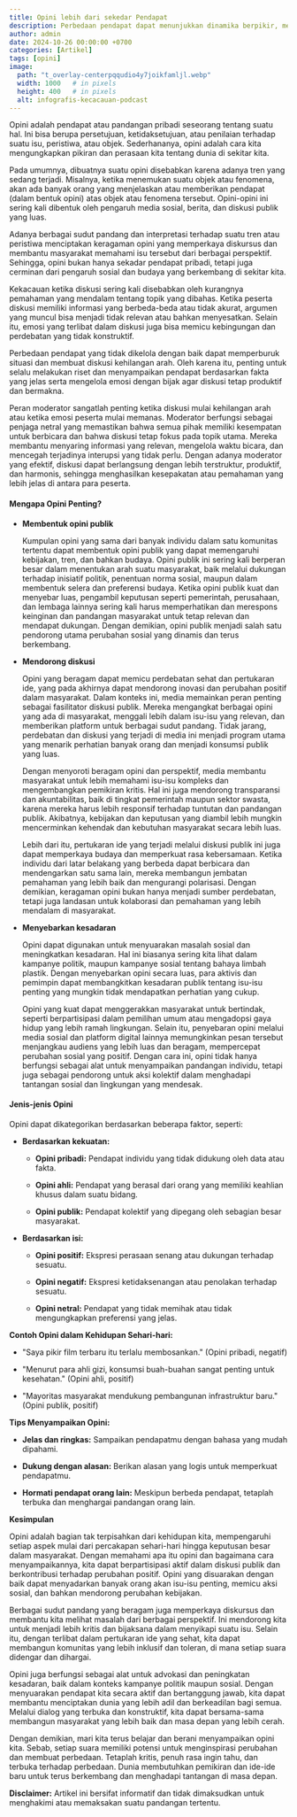 ```yaml
---
title: Opini lebih dari sekedar Pendapat
description: Perbedaan pendapat dapat menunjukkan dinamika berpikir, mendorong pengembangan ilmu pengetahuan, dan merupakan rahmat yang harus disyukuri.
author: admin
date: 2024-10-26 00:00:00 +0700
categories: [Artikel]
tags: [opini]
image:
  path: "t_overlay-centerpqqudio4y7joikfamljl.webp"
  width: 1000   # in pixels
  height: 400   # in pixels
  alt: infografis-kecacauan-podcast
---
```


Opini adalah pendapat atau pandangan pribadi seseorang tentang suatu hal. Ini bisa berupa persetujuan, ketidaksetujuan, atau penilaian terhadap suatu isu, peristiwa, atau objek. Sederhananya, opini adalah cara kita mengungkapkan pikiran dan perasaan kita tentang dunia di sekitar kita.

Pada umumnya, dibuatnya suatu opini disebabkan karena adanya tren yang sedang terjadi. Misalnya, ketika menemukan suatu objek atau fenomena, akan ada banyak orang yang menjelaskan atau memberikan pendapat (dalam bentuk opini) atas objek atau fenomena tersebut. Opini-opini ini sering kali dibentuk oleh pengaruh media sosial, berita, dan diskusi publik yang luas. 

Adanya berbagai sudut pandang dan interpretasi terhadap suatu tren atau peristiwa menciptakan keragaman opini yang memperkaya diskursus dan membantu masyarakat memahami isu tersebut dari berbagai perspektif. Sehingga, opini bukan hanya sekadar pendapat pribadi, tetapi juga cerminan dari pengaruh sosial dan budaya yang berkembang di sekitar kita.

Kekacauan ketika diskusi sering kali disebabkan oleh kurangnya pemahaman yang mendalam tentang topik yang dibahas. Ketika peserta diskusi memiliki informasi yang berbeda-beda atau tidak akurat, argumen yang muncul bisa menjadi tidak relevan atau bahkan menyesatkan. Selain itu, emosi yang terlibat dalam diskusi juga bisa memicu kebingungan dan perdebatan yang tidak konstruktif. 

Perbedaan pendapat yang tidak dikelola dengan baik dapat memperburuk situasi dan membuat diskusi kehilangan arah. Oleh karena itu, penting untuk selalu melakukan riset dan menyampaikan pendapat berdasarkan fakta yang jelas serta mengelola emosi dengan bijak agar diskusi tetap produktif dan bermakna.

Peran moderator sangatlah penting ketika diskusi mulai kehilangan arah atau ketika emosi peserta mulai memanas. Moderator berfungsi sebagai penjaga netral yang memastikan bahwa semua pihak memiliki kesempatan untuk berbicara dan bahwa diskusi tetap fokus pada topik utama. Mereka membantu menyaring informasi yang relevan, mengelola waktu bicara, dan mencegah terjadinya interupsi yang tidak perlu. Dengan adanya moderator yang efektif, diskusi dapat berlangsung dengan lebih terstruktur, produktif, dan harmonis, sehingga menghasilkan kesepakatan atau pemahaman yang lebih jelas di antara para peserta.

#### **Mengapa Opini Penting?**

- **Membentuk opini publik** 
  
  Kumpulan opini yang sama dari banyak individu dalam satu komunitas tertentu dapat membentuk opini publik yang dapat memengaruhi kebijakan, tren, dan bahkan budaya. Opini publik ini sering kali berperan besar dalam menentukan arah suatu masyarakat, baik melalui dukungan terhadap inisiatif politik, penentuan norma sosial, maupun dalam membentuk selera dan preferensi budaya. Ketika opini publik kuat dan menyebar luas, pengambil keputusan seperti pemerintah, perusahaan, dan lembaga lainnya sering kali harus memperhatikan dan merespons keinginan dan pandangan masyarakat untuk tetap relevan dan mendapat dukungan. Dengan demikian, opini publik menjadi salah satu pendorong utama perubahan sosial yang dinamis dan terus berkembang.

- **Mendorong diskusi** 
  
  Opini yang beragam dapat memicu perdebatan sehat dan pertukaran ide, yang pada akhirnya dapat mendorong inovasi dan perubahan positif dalam masyarakat. Dalam konteks ini, media memainkan peran penting sebagai fasilitator diskusi publik. Mereka mengangkat berbagai opini yang ada di masyarakat, menggali lebih dalam isu-isu yang relevan, dan memberikan platform untuk berbagai sudut pandang. Tidak jarang, perdebatan dan diskusi yang terjadi di media ini menjadi program utama yang menarik perhatian banyak orang dan menjadi konsumsi publik yang luas.

  Dengan menyoroti beragam opini dan perspektif, media membantu masyarakat untuk lebih memahami isu-isu kompleks dan mengembangkan pemikiran kritis. Hal ini juga mendorong transparansi dan akuntabilitas, baik di tingkat pemerintah maupun sektor swasta, karena mereka harus lebih responsif terhadap tuntutan dan pandangan publik. Akibatnya, kebijakan dan keputusan yang diambil lebih mungkin mencerminkan kehendak dan kebutuhan masyarakat secara lebih luas.

  Lebih dari itu, pertukaran ide yang terjadi melalui diskusi publik ini juga dapat memperkaya budaya dan memperkuat rasa kebersamaan. Ketika individu dari latar belakang yang berbeda dapat berbicara dan mendengarkan satu sama lain, mereka membangun jembatan pemahaman yang lebih baik dan mengurangi polarisasi. Dengan demikian, keragaman opini bukan hanya menjadi sumber perdebatan, tetapi juga landasan untuk kolaborasi dan pemahaman yang lebih mendalam di masyarakat. 

- **Menyebarkan kesadaran** 

  Opini dapat digunakan untuk menyuarakan masalah sosial dan meningkatkan kesadaran. Hal ini biasanya sering kita lihat dalam kampanye politik, maupun kampanye sosial tentang bahaya limbah plastik. Dengan menyebarkan opini secara luas, para aktivis dan pemimpin dapat membangkitkan kesadaran publik tentang isu-isu penting yang mungkin tidak mendapatkan perhatian yang cukup. 

  Opini yang kuat dapat menggerakkan masyarakat untuk bertindak, seperti berpartisipasi dalam pemilihan umum atau mengadopsi gaya hidup yang lebih ramah lingkungan. Selain itu, penyebaran opini melalui media sosial dan platform digital lainnya memungkinkan pesan tersebut menjangkau audiens yang lebih luas dan beragam, mempercepat perubahan sosial yang positif. Dengan cara ini, opini tidak hanya berfungsi sebagai alat untuk menyampaikan pandangan individu, tetapi juga sebagai pendorong untuk aksi kolektif dalam menghadapi tantangan sosial dan lingkungan yang mendesak.


#### **Jenis-jenis Opini**

Opini dapat dikategorikan berdasarkan beberapa faktor, seperti:

* **Berdasarkan kekuatan:**

    * **Opini pribadi:** Pendapat individu yang tidak didukung oleh data atau fakta.

    * **Opini ahli:** Pendapat yang berasal dari orang yang memiliki keahlian khusus dalam suatu bidang.

    * **Opini publik:** Pendapat kolektif yang dipegang oleh sebagian besar masyarakat.

* **Berdasarkan isi:**
    * **Opini positif:** Ekspresi perasaan senang atau dukungan terhadap sesuatu.

    * **Opini negatif:** Ekspresi ketidaksenangan atau penolakan terhadap sesuatu.

    * **Opini netral:** Pendapat yang tidak memihak atau tidak mengungkapkan preferensi yang jelas.

**Contoh Opini dalam Kehidupan Sehari-hari:**

* "Saya pikir film terbaru itu terlalu membosankan." (Opini pribadi, negatif)

* "Menurut para ahli gizi, konsumsi buah-buahan sangat penting untuk kesehatan." (Opini ahli, positif)

* "Mayoritas masyarakat mendukung pembangunan infrastruktur baru." (Opini publik, positif)


**Tips Menyampaikan Opini:**

* **Jelas dan ringkas:** Sampaikan pendapatmu dengan bahasa yang mudah dipahami.

* **Dukung dengan alasan:** Berikan alasan yang logis untuk memperkuat pendapatmu.

* **Hormati pendapat orang lain:** Meskipun berbeda pendapat, tetaplah terbuka dan menghargai pandangan orang lain.

**Kesimpulan**

Opini adalah bagian tak terpisahkan dari kehidupan kita, mempengaruhi setiap aspek mulai dari percakapan sehari-hari hingga keputusan besar dalam masyarakat. Dengan memahami apa itu opini dan bagaimana cara menyampaikannya, kita dapat berpartisipasi aktif dalam diskusi publik dan berkontribusi terhadap perubahan positif. Opini yang disuarakan dengan baik dapat menyadarkan banyak orang akan isu-isu penting, memicu aksi sosial, dan bahkan mendorong perubahan kebijakan.

Berbagai sudut pandang yang beragam juga memperkaya diskursus dan membantu kita melihat masalah dari berbagai perspektif. Ini mendorong kita untuk menjadi lebih kritis dan bijaksana dalam menyikapi suatu isu. Selain itu, dengan terlibat dalam pertukaran ide yang sehat, kita dapat membangun komunitas yang lebih inklusif dan toleran, di mana setiap suara didengar dan dihargai.

Opini juga berfungsi sebagai alat untuk advokasi dan peningkatan kesadaran, baik dalam konteks kampanye politik maupun sosial. Dengan menyuarakan pendapat kita secara aktif dan bertanggung jawab, kita dapat membantu menciptakan dunia yang lebih adil dan berkeadilan bagi semua. Melalui dialog yang terbuka dan konstruktif, kita dapat bersama-sama membangun masyarakat yang lebih baik dan masa depan yang lebih cerah.

Dengan demikian, mari kita terus belajar dan berani menyampaikan opini kita. Sebab, setiap suara memiliki potensi untuk menginspirasi perubahan dan membuat perbedaan. Tetaplah kritis, penuh rasa ingin tahu, dan terbuka terhadap perbedaan. Dunia membutuhkan pemikiran dan ide-ide baru untuk terus berkembang dan menghadapi tantangan di masa depan.

**Disclaimer:** Artikel ini bersifat informatif dan tidak dimaksudkan untuk menghakimi atau memaksakan suatu pandangan tertentu.
